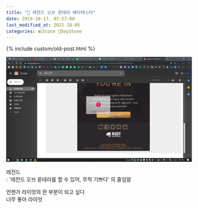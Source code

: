```yaml
---
title: "🌱 레전드 오브 룬테라 베타테스터"
date: 2019-10-17. 07:57:00
last_modified_at: 2021-10-05
categories: 🪨Stone 🌱DayStone
---
```

{% include custom/old-post.html %}

![0000](/assets/img/2019/191017_0000.png)

레전드  
: '레전드 오브 룬테라를 할 수 있어, 무척 기쁘다' 의 줄임말  

언젠가 라이엇의 한 부분이 되고 싶다  
너무 좋아 라이엇  
​